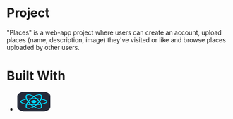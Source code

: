 # Project
"Places" is a web-app project where users can create an account, upload places (name, description, image) they've visited or like and browse places uploaded by other users.

# Built With
<ul>
  <li><img src="https://raw.githubusercontent.com/tandpfun/skill-icons/d1c752b99bb25a0e5aa363bae1db2809173ee966/icons/React-Dark.svg" width="75" height="45" /></li>
</ul>
